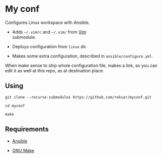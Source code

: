 # My conf  

Configures Linux workspace with Ansible.  

- Adds `~/.vimrc` and `~/.vim/` from [Vim](https://github.com/reksar/vim)  
submodule.

- Deploys configuration from `linux` dir.  

- Makes some extra configuration, described in `ansible/configure.yml`.  

When make sense to ship whole configuration file, makes a link, so you can  
edit it as well at this repo, as at destination place.  

## Using  


```  
git clone --recurse-submodules https://github.com/reksar/myconf.git  

cd myconf  

make  
```

## Requirements  

- [Ansible](https://docs.ansible.com/ansible/latest/index.html)

- [GNU Make](https://www.gnu.org/software/make)
